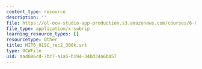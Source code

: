 ```yaml
---
content_type: resource
description: ''
file: https://ol-ocw-studio-app-production.s3.amazonaws.com/courses/6-01sc-introduction-to-electrical-engineering-and-computer-science-i-spring-2011/aad086cd7bc7a1a5b19434bd34a6b457_MIT6_01SC_rec2_300k.srt
file_type: application/x-subrip
learning_resource_types: []
resourcetype: Other
title: MIT6_01SC_rec2_300k.srt
type: OCWFile
uid: aad086cd-7bc7-a1a5-b194-34bd34a6b457
---
```

